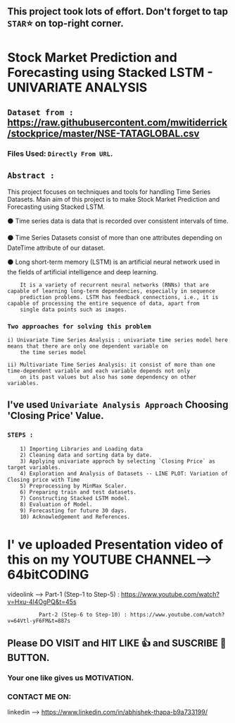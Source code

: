 ## This project took lots of effort. Don't forget to tap `STAR`⭐ on top-right corner.

# Stock Market Prediction and Forecasting using Stacked LSTM - UNIVARIATE ANALYSIS

## `Dataset from :` https://raw.githubusercontent.com/mwitiderrick/stockprice/master/NSE-TATAGLOBAL.csv

   ### Files Used: `Directly From URL`.
    
## `Abstract :`

This project focuses on techniques and tools for handling Time Series Datasets. Main aim of this project is to make Stock Market Prediction
and Forecasting using Stacked LSTM. 

⚫ Time series data is data that is recorded over consistent intervals of time. 

⚫ Time Series Datasets consist of more than one attributes depending on DateTime attribute of our dataset.

⚫ Long short-term memory (LSTM) is an artificial neural network used in the fields of artificial intelligence and deep learning.

        It is a variety of recurrent neural networks (RNNs) that are capable of learning long-term dependencies, especially in sequence
        prediction problems. LSTM has feedback connections, i.e., it is capable of processing the entire sequence of data, apart from 
        single data points such as images.

### `Two approaches for solving this problem`

    i) Univariate Time Series Analysis : univariate time series model here means that there are only one dependent variable on 
        the time series model

    ii) Multivariate Time Series Analysis: it consist of more than one time-dependent variable and each variable depends not only 
        on its past values but also has some dependency on other variables.

## I've used `Univariate Analysis Approach` Choosing 'Closing Price' Value.

### `STEPS : `

        1) Importing Libraries and Loading data
        2) Cleaning data and sorting data by date.
        3) Applying univariate approch by selecting `Closing Price` as target variables.
        4) Exploration and Analysis of Datasets -- LINE PLOT: Variation of Closing price with Time
        5) Preprocessing by MinMax Scaler.
        6) Preparing train and test datasets.
        7) Constructing Stacked LSTM model.
        8) Evaluation of Model.
        9) Forecasting for future 30 days.
        10) Acknowledgement and References.


# I' ve uploaded Presentation video of this on my YOUTUBE CHANNEL--> 64bitCODING

videolink --> Part-1 (Step-1 to Step-5) : https://www.youtube.com/watch?v=Hxu-4l4OgPQ&t=45s 

              Part-2 (Step-6 to Step-10) : https://www.youtube.com/watch?v=64Vtl-yF6FM&t=887s
              

## Please DO VISIT and HIT LIKE 👍 and SUSCRIBE 🔔 BUTTON.
### Your one like gives us MOTIVATION.

### CONTACT ME ON:

linkedin --> https://www.linkedin.com/in/abhishek-thapa-b9a733199/

